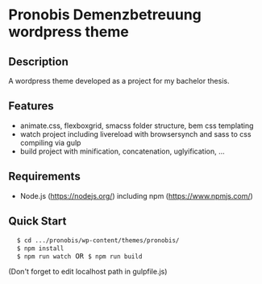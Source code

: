 # Pronobis Demenzbetreuung wordpress theme

## Description
A wordpress theme developed as a project for my bachelor thesis.

## Features
- animate.css, flexboxgrid, smacss folder structure, bem css templating
- watch project including livereload with browsersynch and sass to css compiling via gulp
- build project with minification, concatenation, uglyification, ...

## Requirements
- Node.js (https://nodejs.org/) including npm (https://www.npmjs.com/)

## Quick Start
<pre>
  <code>$ cd .../pronobis/wp-content/themes/pronobis/</code>
  <code>$ npm install</code>
  <code>$ npm run watch</code> OR <code>$ npm run build</code>
</pre>

(Don't forget to edit localhost path in gulpfile.js)
